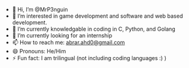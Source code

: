 - 👋 Hi, I’m @MrP3nguin
- 👀 I’m interested in game development and software and web based development.
- 🌱 I’m currently knowledgable in coding in C, Python, and Golang
- 💞️ I’m currently looking for an internship
- 📫 How to reach me: abrar.ahd0@gmail.com
- 😄 Pronouns: He/Him
- ⚡ Fun fact: I am trilingual (not including coding languages :) )

<!---
MrP3nguin/MrP3nguin is a ✨ special ✨ repository because its `README.md` (this file) appears on your GitHub profile.
You can click the Preview link to take a look at your changes.
--->
